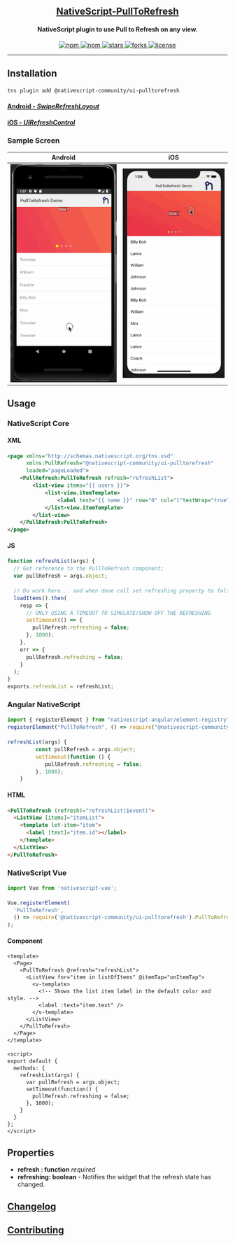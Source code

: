 <a align="center" href="https://www.npmjs.com/package/@nativescript-community/ui-pulltorefresh">
    <h2 align="center">NativeScript-PullToRefresh</h2>
</a>
<h4 align="center">
NativeScript plugin to use Pull to Refresh on any view.
</h4>

<p align="center">
    <a href="https://www.npmjs.com/package/@nativescript-community/ui-pulltorefresh">
        <img src="https://img.shields.io/npm/v/@nativescript-community/ui-pulltorefresh.svg" alt="npm">
    </a>
    <a href="https://www.npmjs.com/package/@nativescript-community/ui-pulltorefresh">
        <img src="https://img.shields.io/npm/dt/@nativescript-community/ui-pulltorefresh.svg?label=npm%20downloads" alt="npm">
    </a>
    <a href="https://github.com/nativescript-community/ui-pulltorefresh/stargazers">
        <img src="https://img.shields.io/github/stars/nativescript-community/ui-pulltorefresh.svg" alt="stars">
    </a>
     <a href="https://github.com/nativescript-community/ui-pulltorefresh/network">
        <img src="https://img.shields.io/github/forks/nativescript-community/ui-pulltorefresh.svg" alt="forks">
    </a>
    <a href="https://github.com/nativescript-community/ui-pulltorefresh/blob/master/LICENSE">
        <img src="https://img.shields.io/github/license/nativescript-community/ui-pulltorefresh.svg" alt="license">
    </a>
</p>

---

## Installation

`tns plugin add @nativescript-community/ui-pulltorefresh`

#### [Android - _SwipeRefreshLayout_](http://developer.android.com/reference/android/support/v4/widget/SwipeRefreshLayout.html)

#### [iOS - _UIRefreshControl_](https://developer.apple.com/library/ios/documentation/UIKit/Reference/UIRefreshControl_class/)

### Sample Screen

| Android                                        | iOS                                    |
| ---------------------------------------------- | -------------------------------------- |
| ![Android Sample](screens/android_refresh.gif) | ![iOS Sample](screens/ios_refresh.gif) |

## Usage

### NativeScript Core

#### XML

```xml
<page xmlns="http://schemas.nativescript.org/tns.xsd"
      xmlns:PullRefresh="@nativescript-community/ui-pulltorefresh"
      loaded="pageLoaded">
    <PullRefresh:PullToRefresh refresh="refreshList">
        <list-view items="{{ users }}">
            <list-view.itemTemplate>
                <label text="{{ name }}" row="0" col="1"textWrap="true" class="message" />
            </list-view.itemTemplate>
        </list-view>
    </PullRefresh:PullToRefresh>
</page>
```

#### JS

```javascript
function refreshList(args) {
  // Get reference to the PullToRefresh component;
  var pullRefresh = args.object;

  // Do work here... and when done call set refreshing property to false to stop the refreshing
  loadItems().then(
    resp => {
      // ONLY USING A TIMEOUT TO SIMULATE/SHOW OFF THE REFRESHING
      setTimeout(() => {
        pullRefresh.refreshing = false;
      }, 1000);
    },
    err => {
      pullRefresh.refreshing = false;
    }
  );
}
exports.refreshList = refreshList;
```

### Angular NativeScript

```typescript
import { registerElement } from "nativescript-angular/element-registry";
registerElement("PullToRefresh", () => require("@nativescript-community/ui-pulltorefresh").PullToRefresh);

refreshList(args) {
         const pullRefresh = args.object;
         setTimeout(function () {
            pullRefresh.refreshing = false;
         }, 1000);
    }
```

#### HTML

```html
<PullToRefresh (refresh)="refreshList($event)">
  <ListView [items]="itemList">
    <template let-item="item">
      <label [text]="item.id"></label>
    </template>
  </ListView>
</PullToRefresh>
```

### NativeScript Vue

```javascript
import Vue from 'nativescript-vue';

Vue.registerElement(
  'PullToRefresh',
  () => require('@nativescript-community/ui-pulltorefresh').PullToRefresh
);
```

#### Component

```vue
<template>
  <Page>
    <PullToRefresh @refresh="refreshList">
      <ListView for="item in listOfItems" @itemTap="onItemTap">
        <v-template>
          <!-- Shows the list item label in the default color and style. -->
          <label :text="item.text" />
        </v-template>
      </ListView>
    </PullToRefresh>
  </Page>
</template>

<script>
export default {
  methods: {
    refreshList(args) {
      var pullRefresh = args.object;
      setTimeout(function() {
        pullRefresh.refreshing = false;
      }, 1000);
    }
  }
};
</script>
```

## Properties

- **refresh : function** _required_
- **refreshing: boolean** - Notifies the widget that the refresh state has
  changed.

## [Changelog](./CHANGELOG.md)

## [Contributing](./CONTRIBUTING.md)
